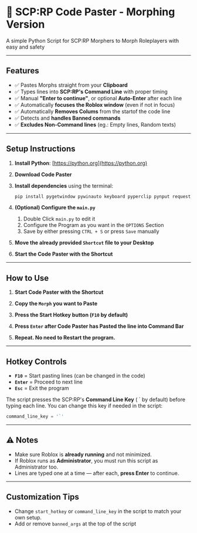 # 📝 SCP:RP Code Paster - Morphing Version

A simple Python Script for SCP:RP Morphers to Morph Roleplayers with easy and safety

---

## Features

- ✅ Pastes Morphs straight from your **Clipboard**
- ✅ Types lines into **SCP:RP's Command Line** with proper timing
- ✅ Manual **"Enter to continue"**, or optional **Auto-Enter** after each line
- ✅ Automatically **focuses the Roblox window** (even if not in focus)
- ✅ Automatically **Removes Colums** from the startof the code line
- ✅ Detects and **handles Banned commands**
- ✅ **Excludes Non-Command lines** (eg.: Empty lines, Random texts)

---

## Setup Instructions

1. **Install Python**: [https://python.org](https://python.org)

2. **Download Code Paster**

3. **Install dependencies** using the terminal:
   ```bash
   pip install pygetwindow pywinauto keyboard pyperclip pynput requests
   ```

4. **(Optional) Configure the `main.py`**
   
   1) Double Click `main.py` to edit it
   2) Configure the Program as you want in the `OPTIONS` Section
   3) Save by either pressing `CTRL + S` or press `Save` manually

5. **Move the already provided `Shortcut` file to your Desktop**

6. **Start the Code Paster with the Shortcut**

---

## How to Use

1. **Start Code Paster with the Shortcut**

2. **Copy the `Morph` you want to Paste**

3. **Press the Start Hotkey button (`F10` by default)**

4. **Press `Enter` after Code Paster has Pasted the line into Command Bar**

5. **Repeat. No need to Restart the program.**

---

## Hotkey Controls

- **`F10`** = Start pasting lines (can be changed in the code)
- **`Enter`** = Proceed to next line
- **`Esc`** = Exit the program

The script presses the SCP:RP's **Command Line Key** ( ` by default) before typing each line. You can change this key if needed in the script:
```python
command_line_key = '`'
```

---

## ⚠️ Notes

- Make sure Roblox is **already running** and not minimized.
- If Roblox runs as **Administrator**, you must run this script as Administrator too.
- Lines are typed one at a time — after each, **press Enter** to continue.

---

## Customization Tips

- Change `start_hotkey` or `command_line_key` in the script to match your own setup.
- Add or remove `banned_args` at the top of the script

